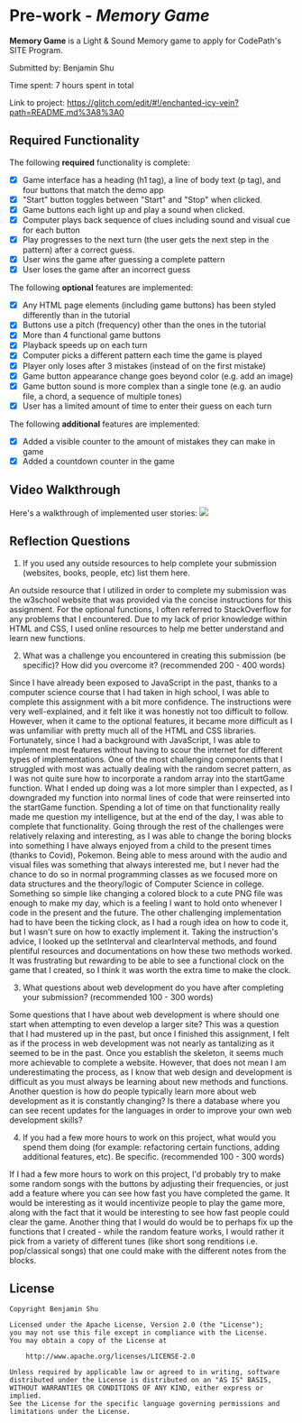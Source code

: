 # Pre-work - *Memory Game*

**Memory Game** is a Light & Sound Memory game to apply for CodePath's SITE Program. 

Submitted by: Benjamin Shu

Time spent: 7 hours spent in total

Link to project: https://glitch.com/edit/#!/enchanted-icy-vein?path=README.md%3A8%3A0

## Required Functionality

The following **required** functionality is complete:

* [x] Game interface has a heading (h1 tag), a line of body text (p tag), and four buttons that match the demo app
* [x] "Start" button toggles between "Start" and "Stop" when clicked. 
* [x] Game buttons each light up and play a sound when clicked. 
* [x] Computer plays back sequence of clues including sound and visual cue for each button
* [x] Play progresses to the next turn (the user gets the next step in the pattern) after a correct guess. 
* [x] User wins the game after guessing a complete pattern
* [x] User loses the game after an incorrect guess

The following **optional** features are implemented:

* [x] Any HTML page elements (including game buttons) has been styled differently than in the tutorial
* [x] Buttons use a pitch (frequency) other than the ones in the tutorial
* [x] More than 4 functional game buttons
* [x] Playback speeds up on each turn
* [x] Computer picks a different pattern each time the game is played
* [x] Player only loses after 3 mistakes (instead of on the first mistake)
* [x] Game button appearance change goes beyond color (e.g. add an image)
* [x] Game button sound is more complex than a single tone (e.g. an audio file, a chord, a sequence of multiple tones)
* [x] User has a limited amount of time to enter their guess on each turn

The following **additional** features are implemented:

- [x] Added a visible counter to the amount of mistakes they can make in game
- [x] Added a countdown counter in the game

## Video Walkthrough

Here's a walkthrough of implemented user stories:
![](https://recordit.co/yRNBGKoD3q)


## Reflection Questions
1. If you used any outside resources to help complete your submission (websites, books, people, etc) list them here. 

An outside resource that I utilized in order to complete my submission was the w3school website that was provided via the concise instructions for this assignment.
For the optional functions, I often referred to StackOverflow for any problems that I encountered. Due to my lack of prior knowledge within HTML and CSS, I used online
resources to help me better understand and learn new functions.

2. What was a challenge you encountered in creating this submission (be specific)? How did you overcome it? (recommended 200 - 400 words)
 
Since I have already been exposed to JavaScript in the past, thanks to a computer science course that I had taken in high school, I was able to complete this assignment
with a bit more confidence. The instructions were very well-explained, and it felt like it was honestly not too difficult to follow. However, when it came to the optional features, 
it became more difficult as I was unfamiliar with pretty much all of the HTML and CSS libraries. Fortunately, since I had a background with JavaScript, I was able to implement most features
without having to scour the internet for different types of implementations. One of the most challenging components that I struggled with most was actually dealing with the random secret pattern,
as I was not quite sure how to incorporate a random array into the startGame function. What I ended up doing was a lot more simpler than I expected, as I downgraded my function into normal lines of code that 
were reinserted into the startGame function. Spending a lot of time on that functionality really made me question my intelligence, but at the end of the day, I was able to complete that 
functionality. Going through the rest of the challenges were relatively relaxing and interesting, as I was able to change the boring blocks into something I have always enjoyed from a child
to the present times (thanks to Covid), Pokemon. Being able to mess around with the audio and visual files was something that always interested me, but I never had the chance to do so in 
normal programming classes as we focused more on data structures and the theory/logic of Computer Science in college. Something so simple like changing a colored block to a cute PNG file was enough
to make my day, which is a feeling I want to hold onto whenever I code in the present and the future. The other challenging implementation had to have been the ticking clock, as I had a rough
idea on how to code it, but I wasn't sure on how to exactly implement it. Taking the instruction's advice, I looked up the setInterval and clearInterval methods, and found plentiful resources
and documentations on how these two methods worked. It was frustrating but rewarding to be able to see a functional clock on the game that I created, so I think it was worth the extra time to make
the clock.

3. What questions about web development do you have after completing your submission? (recommended 100 - 300 words) 

Some questions that I have about web development is where should one start when attempting to even develop a larger site? This was a question that I had mustered up in the past, but once I finished this assignment,
I felt as if the process in web development was not nearly as tantalizing as it seemed to be in the past. Once you establish the skeleton, it seems much more achievable to complete a website. However, that does not mean 
I am underestimating the process, as I know that web design and development is difficult as you must always be learning about new methods and functions. Another question is how do people typically learn more about web 
development as it is constantly changing? Is there a database where you can see recent updates for the languages in order to improve your own web development skills?

4. If you had a few more hours to work on this project, what would you spend them doing (for example: refactoring certain functions, adding additional features, etc). Be specific. (recommended 100 - 300 words) 

If I had a few more hours to work on this project, I'd probably try to make some random songs with the buttons by adjusting their frequencies, or just add a feature where you can see how fast you have completed the game. It would be interesting as it would incentivize people to play the game more, along with the fact that it would be interesting to see how fast people could clear the game. Another thing that I would do would be to perhaps fix up the functions that I created - while the random feature works, I would rather it pick from a variety of different tunes (like short song renditions i.e. pop/classical songs) that one could make with the different notes from the blocks.



## License

    Copyright Benjamin Shu

    Licensed under the Apache License, Version 2.0 (the "License");
    you may not use this file except in compliance with the License.
    You may obtain a copy of the License at

        http://www.apache.org/licenses/LICENSE-2.0

    Unless required by applicable law or agreed to in writing, software
    distributed under the License is distributed on an "AS IS" BASIS,
    WITHOUT WARRANTIES OR CONDITIONS OF ANY KIND, either express or implied.
    See the License for the specific language governing permissions and
    limitations under the License.
